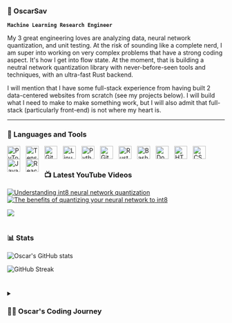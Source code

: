 ### 👋 OscarSav

**`Machine Learning Research Engineer`**

My 3 great engineering loves are analyzing data, neural network quantization, and unit testing. At the risk of sounding like a complete nerd, I am super into working on very complex problems that have a strong coding aspect. It's how I get into flow state. At the moment, that is building a neutral network quantization library with never-before-seen tools and techniques, with an ultra-fast Rust backend.

I will mention that I have some full-stack experience from having built 2 data-centered websites from scratch (see my projects below). I will build what I need to make to make something work, but I will also admit that full-stack (particularly front-end) is not where my heart is.

---

### 🧰 Languages and Tools

<img align="left" alt="PyTorch" width="30px" style="padding-right:10px;" src="https://cdn.jsdelivr.net/gh/devicons/devicon/icons/pytorch/pytorch-original.svg" />
<img align="left" alt="TensorFlow" width="30px" style="padding-right:10px;" src="https://cdn.jsdelivr.net/gh/devicons/devicon/icons/tensorflow/tensorflow-original.svg" />
<img align="left" alt="Git" width="30px" style="padding-right:10px;" src="https://cdn.jsdelivr.net/gh/devicons/devicon/icons/git/git-original.svg" />
<img align="left" alt="Linux" width="30px" style="padding-right:10px;" src="https://cdn.jsdelivr.net/gh/devicons/devicon/icons/linux/linux-original.svg" />
<img align="left" alt="Python" width="30px" style="padding-right:10px;" src="https://cdn.jsdelivr.net/gh/devicons/devicon/icons/python/python-plain.svg" />
<img align="left" alt="GitHub" width="30px" style="padding-right:10px;" src="https://cdn.jsdelivr.net/gh/devicons/devicon/icons/github/github-original.svg" />
<img align="left" alt="Rust" width="30px" style="padding-right:10px;" src="https://cdn.jsdelivr.net/gh/devicons/devicon/icons/rust/rust-plain.svg" />
<img align="left" alt="Bash" width="30px" style="padding-right:10px;" src="https://cdn.jsdelivr.net/gh/devicons/devicon/icons/bash/bash-original.svg" />
<img align="left" alt="Docker" width="30px" style="padding-right:10px;" src="https://cdn.jsdelivr.net/gh/devicons/devicon/icons/docker/docker-original.svg" />
<img align="left" alt="HTML" width="30px" style="padding-right:10px;" src="https://cdn.jsdelivr.net/gh/devicons/devicon/icons/html5/html5-plain.svg" />
<img align="left" alt="CSS" width="30px" style="padding-right:10px;" src="https://cdn.jsdelivr.net/gh/devicons/devicon/icons/css3/css3-plain.svg" />
<img align="left" alt="JavaScript" width="30px" style="padding-right:10px;" src="https://cdn.jsdelivr.net/gh/devicons/devicon/icons/javascript/javascript-plain.svg" />
<img align="left" alt="React" width="30px" style="padding-right:10px;" src="https://cdn.jsdelivr.net/gh/devicons/devicon/icons/react/react-original.svg" />

<br />

#

### 📺 Latest YouTube Videos

<!-- BEGIN YOUTUBE-CARDS -->
[![Understanding int8 neural network quantization](https://ytcards.demolab.com/?id=rzMs-wKQU_U&title=Understanding+int8+neural+network+quantization&lang=en&timestamp=1706473862&background_color=%230d1117&title_color=%23ffffff&stats_color=%23dedede&max_title_lines=1&width=250&border_radius=5 "Understanding int8 neural network quantization")](https://www.youtube.com/watch?v=rzMs-wKQU_U)
[![The benefits of quantizing your neural network to int8](https://ytcards.demolab.com/?id=-nIF6brEKjQ&title=The+benefits+of+quantizing+your+neural+network+to+int8&lang=en&timestamp=1706473016&background_color=%230d1117&title_color=%23ffffff&stats_color=%23dedede&max_title_lines=1&width=250&border_radius=5 "The benefits of quantizing your neural network to int8")](https://www.youtube.com/watch?v=-nIF6brEKjQ)
<!-- END YOUTUBE-CARDS -->

[<img src="https://custom-icon-badges.demolab.com/badge/-Subscribe%20For%20More-red?style=for-the-badge&logo=video&logoColor=white"/>](https://www.youtube.com/@NeuralNetworkQuantization?sub_confirmation=1)

#

### 📊 Stats

![Oscar's GitHub stats](https://github-readme-stats.vercel.app/api?username=OscarSav&show_icons=true&theme=gruvbox)

![GitHub Streak](https://streak-stats.demolab.com?user=OscarSav&theme=gruvbox&border_radius=4.5)

#

<details>
 <summary><h3>👨‍💻 Oscar's Coding Journey</h3></summary>
   I first got started in coding as a means of enabling me to do what I loved (and continue to love): data analysis. I go cuckoo for data, and coding was a way to enable gathering, transforming, and visualizing numbers. Over time I ended up using more and more advanced techniques, and when I was doing my PhD in neurotechnology, to tackle complex biological data, I had to start getting the big algorithms involved: Machine Learning. Before my PhD even ended, I started working as an ML Researcher, and grew to love ML for itself: understanding how it learns transforms, the subtleties of forward and backwards passes, and most of all, how it reacts when we throw a sackful of wrenches into the motor of the algorithm when we do quantization. At the moment, I'm excited to be educating others on neural network quantization and building my own quantization library, while continuing my journey of diving down into computational optimization, low-level languages such as Rust, and playing with various LLM use cases.

[youtube]: https://youtube.com/NeuralNetworkQuantization
